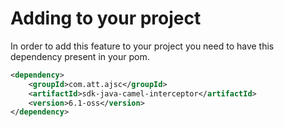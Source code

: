 
# Adding to your project
In order to add this feature to your project you need to have this dependency present in your pom.
```xml
<dependency>
	<groupId>com.att.ajsc</groupId>
	<artifactId>sdk-java-camel-interceptor</artifactId>
	<version>6.1-oss</version>
</dependency>
```
